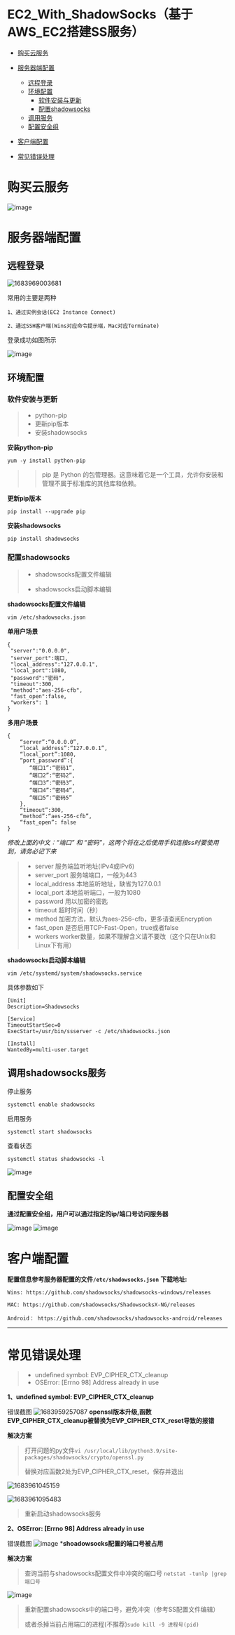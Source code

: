 # EC2_With_ShadowSocks（基于AWS_EC2搭建SS服务）

- [购买云服务](#购买云服务)

- [服务器端配置](#服务器端配置)
  - [远程登录](#远程登录)
  - [环境配置](#环境配置)
    - [软件安装与更新](#软件安装与更新)
    - [配置shadowsocks](#配置shadowsocks)
  - [调用服务](#调用shadowsocks服务)
  - [配置安全组](#配置安全组)
- [客户端配置](#客户端配置)
- [常见错误处理](#常见错误处理)

# 购买云服务

![image](https://github.com/Beenraven/EC2_With_ShadowSocks/assets/129687108/b04c6245-005f-41f3-bb7f-92fe9295179f)

# 服务器端配置
## 远程登录

![1683969003681](https://github.com/Beenraven/EC2_With_ShadowSocks/assets/129687108/b97112a7-2000-4124-b790-174db79e1216)

常用的主要是两种

	1、通过实例会话(EC2 Instance Connect)
	
	2、通过SSH客户端(Wins对应命令提示端，Mac对应Terminate)
	
登录成功如图所示

![image](https://github.com/Beenraven/EC2_With_ShadowSocks/assets/129687108/1459f031-6816-47df-bf20-99ba5f1ddab3)



## 环境配置
### 软件安装与更新

>- python-pip
>- 更新pip版本
>- 安装shadowsocks



__安装python-pip__

	yum -y install python-pip
>> pip 是 Python 的包管理器。这意味着它是一个工具，允许你安装和管理不属于标准库的其他库和依赖。

__更新pip版本__

	pip install --upgrade pip

__安装shadowsocks__

	pip install shadowsocks



### 配置shadowsocks
>- shadowsocks配置文件编辑
>
>- shadowsocks启动脚本编辑

__shadowsocks配置文件编辑__	

	vim /etc/shadowsocks.json  

**单用户场景**

	{
	 "server":"0.0.0.0",
	 "server_port":端口,
	 "local_address":"127.0.0.1",
	 "local_port":1080,
	 "password":"密码",
	 "timeout":300,
	 "method":"aes-256-cfb",
	 "fast_open":false,
	 "workers": 1
	}
	
**多用户场景**	

	{
	    “server”:“0.0.0.0”,
	    “local_address”:“127.0.0.1”,
	    “local_port”:1080,
	    “port_password”:{
	       “端口1”:“密码1”, 
	       “端口2”:“密码2”,
	       “端口3”:“密码3”,
	       “端口4”:“密码4”,
	       “端口5”:“密码5”
	    },
	    “timeout”:300,
	    “method”:“aes-256-cfb”,
	    “fast_open”: false
	}
*修改上面的中文：“端口” 和 “密码”，这两个将在之后使用手机连接ss时要使用到，请务必记下来*

>- server 服务端监听地址(IPv4或IPv6)
>- server_port 服务端端口，一般为443
>- local_address 本地监听地址，缺省为127.0.0.1
>- local_port 本地监听端口，一般为1080
>- password 用以加密的密匙
>- timeout 超时时间（秒）
>- method 加密方法，默认为aes-256-cfb，更多请查阅Encryption
>- fast_open 是否启用TCP-Fast-Open，true或者false
>- workers worker数量，如果不理解含义请不要改（这个只在Unix和Linux下有用）


__shadowsocks启动脚本编辑__

	vim /etc/systemd/system/shadowsocks.service

具体参数如下

	[Unit]
	Description=Shadowsocks

	[Service]
	TimeoutStartSec=0
	ExecStart=/usr/bin/ssserver -c /etc/shadowsocks.json

	[Install]
	WantedBy=multi-user.target



## 调用shadowsocks服务

停止服务

	systemctl enable shadowsocks
	
启用服务
	
	systemctl start shadowsocks
	
查看状态

	systemctl status shadowsocks -l
![image](https://github.com/Beenraven/EC2_With_ShadowSocks/assets/129687108/f0264701-f9c5-49f1-b446-674fd0175687)



## 配置安全组

__通过配置安全组，用户可以通过指定的ip/端口号访问服务器__

![image](https://github.com/Beenraven/EC2_With_ShadowSocks/assets/129687108/ff0e32f9-c529-450f-abb1-b0a39c5d1fa4)
![image](https://github.com/Beenraven/EC2_With_ShadowSocks/assets/129687108/00341baa-0e74-4d6d-abe4-21cbfe3359d7)


# 客户端配置
__配置信息参考服务器配置的文件```/etc/shadowsocks.json```__
__下载地址:__

	Wins: https://github.com/shadowsocks/shadowsocks-windows/releases
	
	MAC: https://github.com/shadowsocks/ShadowsocksX-NG/releases

	Android： https://github.com/shadowsocks/shadowsocks-android/releases
___

	

# 常见错误处理
>- undefined symbol: EVP_CIPHER_CTX_cleanup
>- OSError: [Errno 98] Address already in use

__1、undefined symbol: EVP_CIPHER_CTX_cleanup__

错误截图
![1683959257087](https://github.com/Beenraven/EC2_With_ShadowSocks/assets/129687108/4d8ff71a-e853-4db6-93ec-c72de5b39f42)
**openssl版本升级,函数EVP_CIPHER_CTX_cleanup被替换为EVP_CIPHER_CTX_reset导致的报错**

__解决方案__

>打开问题的py文件```vi /usr/local/lib/python3.9/site-packages/shadowsocks/crypto/openssl.py```
>
>替换对应函数2处为EVP_CIPHER_CTX_reset，保存并退出


![1683961045159](https://github.com/Beenraven/EC2_With_ShadowSocks/assets/129687108/76b00608-cb6c-4a05-a982-8be830f8f019)

![1683961095483](https://github.com/Beenraven/EC2_With_ShadowSocks/assets/129687108/4a0ceafb-4f6a-4182-8f8f-b13b60f5c6ef)

>重新启动shadowsocks服务


__2、OSError: [Errno 98] Address already in use__

错误截图
![image](https://github.com/Beenraven/EC2_With_ShadowSocks/assets/129687108/6a5b39cb-1a83-45c8-bcb3-a02ac2a9d319)
***shoadowsocks配置的端口号被占用**

__解决方案__

>查询当前与shadowsocks配置文件中冲突的端口号	```netstat -tunlp |grep 端口号```

	
![image](https://github.com/Beenraven/EC2_With_ShadowSocks/assets/129687108/0728ded7-4979-4a0e-97c5-cf37da378e94)

>重新配置shadowsocks中的端口号，避免冲突（参考SS配置文件编辑）
>
>或者杀掉当前占用端口的进程(不推荐)```sudo kill -9 进程号(pid)```
